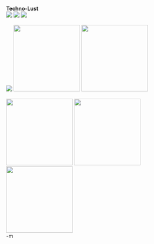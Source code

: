 <b>Techno-Lust</b>
<br /><a href="http://www.sonystyle.com/is-bin/INTERSHOP.enfinity/eCS/Store/en/-/USD/SY_DisplayProductInformation-Start;sid=YHoPDmh6PFkPSShThboFBSd0GkFNMxHJZfw=?CategoryName=hp_Multimedia&ProductSKU=PEGTH55%2fU&Dept=hp"><img src="http://www.sonystyle.com/intershoproot/eCS/Store/en/imagesProducts/180x180/PEGTH55.jpg"></a> <a href="http://www.sonystyle.com/is-bin/INTERSHOP.enfinity/eCS/Store/en/-/USD/SY_DisplayProductInformation-Start;sid=YHoPDmh6PFkPSShThboFBSd0GkFNMxHJZfw=?CategoryName=hp_Productivity&ProductSKU=PEGTJ37%2fUKIT1&Dept=hp"><img src="http://www.sonystyle.com/intershoproot/eCS/Store/en/imagesProducts/180x180/PEGTJ37.jpg"></a> <a href="http://www.sonystyle.com/is-bin/INTERSHOP.enfinity/eCS/Store/en/-/USD/SY_DisplayProductInformation-Start;sid=YHoPDmh6PFkPSShThboFBSd0GkFNMxHJZfw=?CategoryName=hp_InternetCommunicator&ProductSKU=PEGUX50%2fUKIT1&Dept=hp"><img src="http://www.sonystyle.com/intershoproot/eCS/Store/en/imagesProducts/180x180/PEGUX50.jpg"></a> 
<br />
<br /><a href="http://www.sonystyle.com/is-bin/INTERSHOP.enfinity/eCS/Store/en/-/USD/SY_DisplayProductInformation-Start;sid=nJBLGg_tsLdLME_Hq61BEUD8A1L3w7zORNI=?CategoryName=dcc_DIDigitalCameras_CybershotUDigitalCameras&ProductSKU=DSCU40%2fR&Dept=dcc"><img src="http://www.sonystyle.com/intershoproot/eCS/Store/en/imagesProducts/180x180/DSCU40R.jpg"></a> <a href="http://www.thinkgeek.com/cubegoodies/toys/5d39/"><img src="http://www.thinkgeek.com/images/products/front/atari-10in1.jpg" height=180 width=180></a> <a href="http://www.thinkgeek.com/cubegoodies/toys/63f2/"><img src="http://www.thinkgeek.com/images/products/front/namco.jpg" height=180 width=180></a>
<br />
<br /><img src="http://www.thinkgeek.com/images/products/front/my-stapler.jpg" height=180 width=180> <a HREF="http://www.omnigroup.com/applications/omniweb/5/"><img WIDTH="180" SRC="http://www.omnigroup.com/images/applications/omniweb/5preview/tabs-pv.jpg" HEIGHT="180"></a> <a HREF="http://www.shuttle.com/hq/product/barebone/default.asp?B_id=25"><img WIDTH="180" SRC="http://www.shuttle.com/share/simages/product_view/SN85G4_f.gif" HEIGHT="180"></a>
<br />-m
<br />